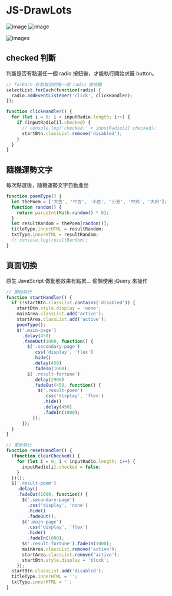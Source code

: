 # JS-DrawLots

![image](https://img.shields.io/badge/JavaScript-exercise-F0DB4F.svg) ![image](https://img.shields.io/badge/SCSS-exercise-CD6799.svg)

![images](https://github.com/jedchang/JS-DrawLots/blob/master/preview.jpg)

## checked 判斷
判斷是否有點選任一個 radio 按鈕後，才能執行開始求籤 button。

```javascript
// forEach 針對取回的每一個 radio 做偵聽
selectList.forEach(function(radio) {
  radio.addEventListener('click', clickHandler);
});

function clickHandler() {
  for (let i = 0; i < inputRadio.length; i++) {
    if (inputRadio[i].checked) {
      // console.log('checked:' + inputRadio[i].checked);
      startBtn.classList.remove('disabled');
    }
  }
}
```

## 隨機運勢文字
每次點選後，隨機運勢文字自動產出

```javascript
function poemType() {
  let thePoem = ['大吉', '中吉', '小吉', '小兇', '中兇', '大凶'];
  function random() {
    return parseInt(Math.random() * 6);
  }
  let resultRandom = thePoem[random()];
  titleType.innerHTML = resultRandom;
  txtType.innerHTML = resultRandom;
  // console.log(resultRandom);
}
```

## 頁面切換
原生 JavaScript 做動態效果有點累... 偷懶使用 jQuery 來操作

```javascript
// 開始執行
function startHandler() {
  if (!startBtn.classList.contains('disabled')) {
    startBtn.style.display = 'none';
    mainArea.classList.add('active');
    startArea.classList.add('active');
    poemType();
    $('.main-page')
      .delay(450)
      .fadeOut(1000, function() {
        $('.secondary-page')
          .css('display', 'flex')
          .hide()
          .delay(450)
          .fadeIn(1000);
        $('.result-fortune')
          .delay(2900)
          .fadeOut(450, function() {
            $('.result-poem')
              .css('display', 'flex')
              .hide()
              .delay(450)
              .fadeIn(1000);
          });
      });
  }
}

// 重新執行
function resetHandler() {
  (function clearChecked() {
    for (let i = 0; i < inputRadio.length; i++) {
      inputRadio[i].checked = false;
    }
  })();
  $('.result-poem')
    .delay()
    .fadeOut(1000, function() {
      $('.secondary-page')
        .css('display', 'none')
        .hide()
        .fadeOut();
      $('.main-page')
        .css('display', 'flex')
        .hide()
        .fadeIn(1000);
      $('.result-fortune').fadeIn(1000);
      mainArea.classList.remove('active');
      startArea.classList.remove('active');
      startBtn.style.display = 'block';
    });
  startBtn.classList.add('disabled');
  titleType.innerHTML = '';
  txtType.innerHTML = '';
}
```
